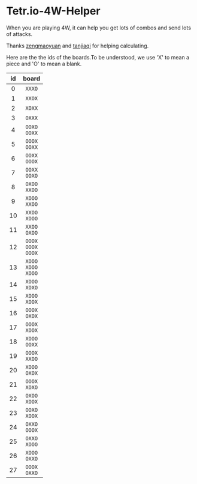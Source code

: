 # Tetr.io-4W-Helper
When you are playing 4W, it can help you get lots of combos and send lots of attacks.

Thanks [zengmaoyuan](https://github.com/zengmaoyuan) and [tanjiaqi](https://github.com/tanjiaqi) for helping calculating.

Here are the the ids of the boards.To be understood, we use 'X' to mean a piece and 'O' to mean a blank.

|$\text{id}$|$\text{board}$|
|:--:|:--:|
|$0$|`XXXO`|
|$1$|`XXOX`|
|$2$|`XOXX`|
|$3$|`OXXX`|
|$4$|`OOXO` <br/> `OOXX`|
|$5$|`OOOX` <br/> `OOXX`|
|$6$|`OOXX` <br/> `OOOX`|
|$7$|`OOXX` <br/> `OOXO`|
|$8$|`OXOO` <br/> `XXOO`|
|$9$|`XOOO` <br/> `XXOO`|
|$10$|`XXOO` <br/> `XOOO`|
|$11$|`XXOO` <br/> `OXOO`|
|$12$|`OOOX` <br/> `OOOX` <br/> `OOOX`|
|$13$|`XOOO` <br/> `XOOO` <br/> `XOOO`|
|$14$|`XOOO` <br/> `XOXO`|
|$15$|`XOOO` <br/> `XOOX`|
|$16$|`OOOX` <br/> `OXOX`|
|$17$|`OOOX` <br/> `XOOX`|
|$18$|`XOOO` <br/> `OOXX`|
|$19$|`OOOX` <br/> `XXOO`|
|$20$|`XOOO` <br/> `OXOX`|
|$21$|`OOOX` <br/> `XOXO`|
|$22$|`OXOO` <br/> `XOOX`|
|$23$|`OOXO` <br/> `XOOX`|
|$24$|`OXXO` <br/> `OOOX`|
|$25$|`OXXO` <br/> `XOOO`|
|$26$|`XOOO` <br/> `OXXO`|
|$27$|`OOOX` <br/> `OXXO`|
